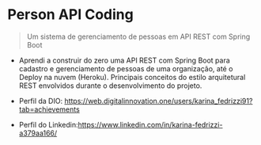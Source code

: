 # Person API Coding
> Um sistema de gerenciamento de pessoas em API REST com Spring Boot

- Aprendi a construir do zero uma API REST com Spring Boot para cadastro e gerenciamento de pessoas de uma organização, até o Deploy na nuvem (Heroku). 
 Principais conceitos do estilo arquitetural REST envolvidos durante o desenvolvimento do projeto.
 
 - Perfil da DIO: https://web.digitalinnovation.one/users/karina_fedrizzi91?tab=achievements
 - Perfil do Linkedin:https://www.linkedin.com/in/karina-fedrizzi-a379aa166/
